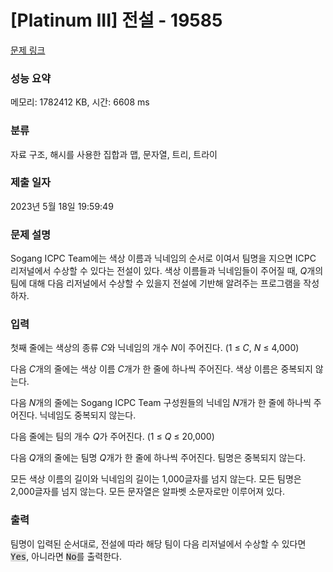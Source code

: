 # [Platinum III] 전설 - 19585 

[문제 링크](https://www.acmicpc.net/problem/19585) 

### 성능 요약

메모리: 1782412 KB, 시간: 6608 ms

### 분류

자료 구조, 해시를 사용한 집합과 맵, 문자열, 트리, 트라이

### 제출 일자

2023년 5월 18일 19:59:49

### 문제 설명

<p>Sogang ICPC Team에는 색상 이름과 닉네임의 순서로 이여서 팀명을 지으면 ICPC 리저널에서 수상할 수 있다는 전설이 있다. 색상 이름들과 닉네임들이 주어질 때, <em>Q</em>개의 팀에 대해 다음 리저널에서 수상할 수 있을지 전설에 기반해 알려주는 프로그램을 작성하자.</p>

### 입력 

 <p>첫째 줄에는 색상의 종류 <em>C</em>와 닉네임의 개수 <em>N</em>이 주어진다. (1 ≤ <em>C</em>, <em>N</em> ≤ 4,000)</p>

<p>다음 <em>C</em>개의 줄에는 색상 이름 <em>C</em>개가 한 줄에 하나씩 주어진다. 색상 이름은 중복되지 않는다.</p>

<p>다음 <em>N</em>개의 줄에는 Sogang ICPC Team 구성원들의 닉네임 <em>N</em>개가 한 줄에 하나씩 주어진다. 닉네임도 중복되지 않는다.</p>

<p>다음 줄에는 팀의 개수 <em>Q</em>가 주어진다. (1 ≤ <em>Q</em> ≤ 20,000)</p>

<p>다음 <em>Q</em>개의 줄에는 팀명 <em>Q</em>개가 한 줄에 하나씩 주어진다. 팀명은 중복되지 않는다.</p>

<p>모든 색상 이름의 길이와 닉네임의 길이는 1,000글자를 넘지 않는다. 모든 팀명은 2,000글자를 넘지 않는다. 모든 문자열은 알파벳 소문자로만 이루어져 있다.</p>

### 출력 

 <p>팀명이 입력된 순서대로, 전설에 따라 해당 팀이 다음 리저널에서 수상할 수 있다면 <tt><span style="background-color:#dddddd;">Yes</span></tt>, 아니라면 <tt><span style="background-color:#dddddd;">No</span></tt>를 출력한다.</p>

